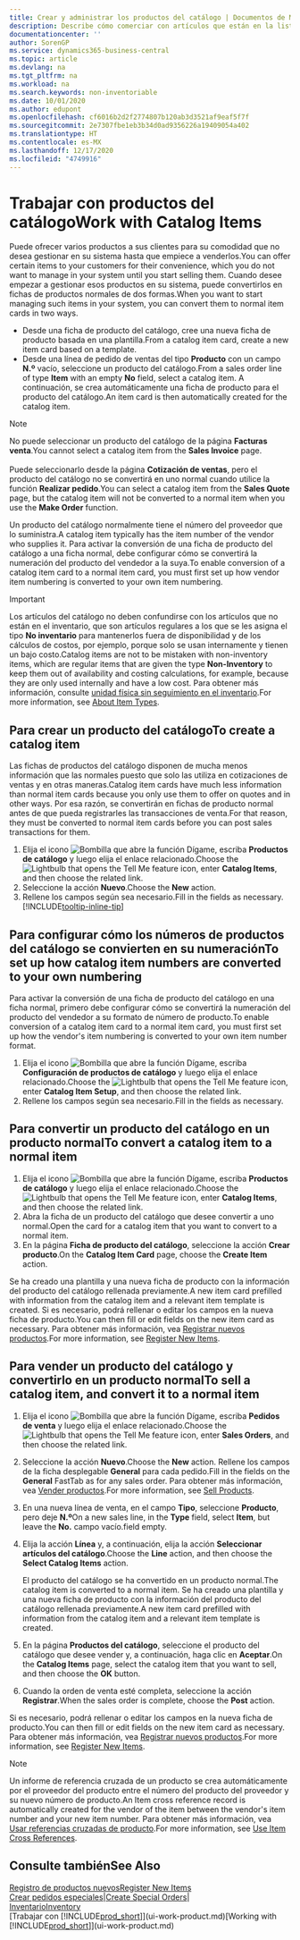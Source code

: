 ```yaml
---
title: Crear y administrar los productos del catálogo | Documentos de Microsoft
description: Describe cómo comerciar con artículos que están en la lista de artículos de proveedores pero no en su propia lista de artículos.
documentationcenter: ''
author: SorenGP
ms.service: dynamics365-business-central
ms.topic: article
ms.devlang: na
ms.tgt_pltfrm: na
ms.workload: na
ms.search.keywords: non-inventoriable
ms.date: 10/01/2020
ms.author: edupont
ms.openlocfilehash: cf6016b2d2f2774807b120ab3d3521af9eaf5f7f
ms.sourcegitcommit: 2e7307fbe1eb3b34d0ad9356226a19409054a402
ms.translationtype: HT
ms.contentlocale: es-MX
ms.lasthandoff: 12/17/2020
ms.locfileid: "4749916"
---
```

# <a name="work-with-catalog-items"></a><span data-ttu-id="e40d3-103">Trabajar con productos del catálogo</span><span class="sxs-lookup"><span data-stu-id="e40d3-103">Work with Catalog Items</span></span>
<span data-ttu-id="e40d3-104">Puede ofrecer varios productos a sus clientes para su comodidad que no desea gestionar en su sistema hasta que empiece a venderlos.</span><span class="sxs-lookup"><span data-stu-id="e40d3-104">You can offer certain items to your customers for their convenience, which you do not want to manage in your system until you start selling them.</span></span> <span data-ttu-id="e40d3-105">Cuando desee empezar a gestionar esos productos en su sistema, puede convertirlos en fichas de productos normales de dos formas.</span><span class="sxs-lookup"><span data-stu-id="e40d3-105">When you want to start managing such items in your system, you can convert them to normal item cards in two ways.</span></span>

* <span data-ttu-id="e40d3-106">Desde una ficha de producto del catálogo, cree una nueva ficha de producto basada en una plantilla.</span><span class="sxs-lookup"><span data-stu-id="e40d3-106">From a catalog item card, create a new item card based on a template.</span></span>
* <span data-ttu-id="e40d3-107">Desde una línea de pedido de ventas del tipo **Producto** con un campo **N.º** vacío, seleccione un producto del catálogo.</span><span class="sxs-lookup"><span data-stu-id="e40d3-107">From a sales order line of type **Item** with an empty **No** field, select a catalog item.</span></span> <span data-ttu-id="e40d3-108">A continuación, se crea automáticamente una ficha de producto para el producto del catálogo.</span><span class="sxs-lookup"><span data-stu-id="e40d3-108">An item card is then automatically created for the catalog item.</span></span>

> [!NOTE]  
> <span data-ttu-id="e40d3-109">No puede seleccionar un producto del catálogo de la página **Facturas venta**.</span><span class="sxs-lookup"><span data-stu-id="e40d3-109">You cannot select a catalog item from the **Sales Invoice** page.</span></span><br /><br />
> <span data-ttu-id="e40d3-110">Puede seleccionarlo desde la página **Cotización de ventas**, pero el producto del catálogo no se convertirá en uno normal cuando utilice la función **Realizar pedido**.</span><span class="sxs-lookup"><span data-stu-id="e40d3-110">You can select a catalog item from the **Sales Quote** page, but the catalog item will not be converted to a normal item when you use the **Make Order** function.</span></span>

<span data-ttu-id="e40d3-111">Un producto del catálogo normalmente tiene el número del proveedor que lo suministra.</span><span class="sxs-lookup"><span data-stu-id="e40d3-111">A catalog item typically has the item number of the vendor who supplies it.</span></span> <span data-ttu-id="e40d3-112">Para activar la conversión de una ficha de producto del catálogo a una ficha normal, debe configurar cómo se convertirá la numeración del producto del vendedor a la suya.</span><span class="sxs-lookup"><span data-stu-id="e40d3-112">To enable conversion of a catalog item card to a normal item card, you must first set up how vendor item numbering is converted to your own item numbering.</span></span>   

> [!Important]
> <span data-ttu-id="e40d3-113">Los artículos del catálogo no deben confundirse con los artículos que no están en el inventario, que son artículos regulares a los que se les asigna el tipo **No inventario** para mantenerlos fuera de disponibilidad y de los cálculos de costos, por ejemplo, porque solo se usan internamente y tienen un bajo costo.</span><span class="sxs-lookup"><span data-stu-id="e40d3-113">Catalog items are not to be mistaken with non-inventory items, which are regular items that are given the type **Non-Inventory** to keep them out of availability and costing calculations, for example, because they are only used internally and have a low cost.</span></span> <span data-ttu-id="e40d3-114">Para obtener más información, consulte [unidad física sin seguimiento en el inventario](inventory-about-item-types.md).</span><span class="sxs-lookup"><span data-stu-id="e40d3-114">For more information, see [About Item Types](inventory-about-item-types.md).</span></span>

## <a name="to-create-a-catalog-item"></a><span data-ttu-id="e40d3-115">Para crear un producto del catálogo</span><span class="sxs-lookup"><span data-stu-id="e40d3-115">To create a catalog item</span></span>
<span data-ttu-id="e40d3-116">Las fichas de productos del catálogo disponen de mucha menos información que las normales puesto que solo las utiliza en cotizaciones de ventas y en otras maneras.</span><span class="sxs-lookup"><span data-stu-id="e40d3-116">Catalog item cards have much less information than normal item cards because you only use them to offer on quotes and in other ways.</span></span> <span data-ttu-id="e40d3-117">Por esa razón, se convertirán en fichas de producto normal antes de que pueda registrarles las transacciones de venta.</span><span class="sxs-lookup"><span data-stu-id="e40d3-117">For that reason, they must be converted to normal item cards before you can post sales transactions for them.</span></span>

1. <span data-ttu-id="e40d3-118">Elija el icono ![Bombilla que abre la función Dígame](media/ui-search/search_small.png "Dígame qué desea hacer"), escriba **Productos de catálogo** y luego elija el enlace relacionado.</span><span class="sxs-lookup"><span data-stu-id="e40d3-118">Choose the ![Lightbulb that opens the Tell Me feature](media/ui-search/search_small.png "Tell me what you want to do") icon, enter **Catalog Items**, and then choose the related link.</span></span>
2. <span data-ttu-id="e40d3-119">Seleccione la acción **Nuevo**.</span><span class="sxs-lookup"><span data-stu-id="e40d3-119">Choose the **New** action.</span></span>
3. <span data-ttu-id="e40d3-120">Rellene los campos según sea necesario.</span><span class="sxs-lookup"><span data-stu-id="e40d3-120">Fill in the fields as necessary.</span></span> [!INCLUDE[tooltip-inline-tip](includes/tooltip-inline-tip_md.md)]

## <a name="to-set-up-how-catalog-item-numbers-are-converted-to-your-own-numbering"></a><span data-ttu-id="e40d3-121">Para configurar cómo los números de productos del catálogo se convierten en su numeración</span><span class="sxs-lookup"><span data-stu-id="e40d3-121">To set up how catalog item numbers are converted to your own numbering</span></span>
<span data-ttu-id="e40d3-122">Para activar la conversión de una ficha de producto del catálogo en una ficha normal, primero debe configurar cómo se convertirá la numeración del producto del vendedor a su formato de número de producto.</span><span class="sxs-lookup"><span data-stu-id="e40d3-122">To enable conversion of a catalog item card to a normal item card, you must first set up how the vendor's item numbering is converted to your own item number format.</span></span>

1. <span data-ttu-id="e40d3-123">Elija el icono ![Bombilla que abre la función Dígame](media/ui-search/search_small.png "Dígame qué desea hacer"), escriba **Configuración de productos de catálogo** y luego elija el enlace relacionado.</span><span class="sxs-lookup"><span data-stu-id="e40d3-123">Choose the ![Lightbulb that opens the Tell Me feature](media/ui-search/search_small.png "Tell me what you want to do") icon, enter **Catalog Item Setup**, and then choose the related link.</span></span>
2. <span data-ttu-id="e40d3-124">Rellene los campos según sea necesario.</span><span class="sxs-lookup"><span data-stu-id="e40d3-124">Fill in the fields as necessary.</span></span>

## <a name="to-convert-a-catalog-item-to-a-normal-item"></a><span data-ttu-id="e40d3-125">Para convertir un producto del catálogo en un producto normal</span><span class="sxs-lookup"><span data-stu-id="e40d3-125">To convert a catalog item to a normal item</span></span>
1. <span data-ttu-id="e40d3-126">Elija el icono ![Bombilla que abre la función Dígame](media/ui-search/search_small.png "Dígame qué desea hacer"), escriba **Productos de catálogo** y luego elija el enlace relacionado.</span><span class="sxs-lookup"><span data-stu-id="e40d3-126">Choose the ![Lightbulb that opens the Tell Me feature](media/ui-search/search_small.png "Tell me what you want to do") icon, enter **Catalog Items**, and then choose the related link.</span></span>
2. <span data-ttu-id="e40d3-127">Abra la ficha de un producto del catálogo que desee convertir a uno normal.</span><span class="sxs-lookup"><span data-stu-id="e40d3-127">Open the card for a catalog item that you want to convert to a normal item.</span></span>
3. <span data-ttu-id="e40d3-128">En la página **Ficha de producto del catálogo**, seleccione la acción **Crear producto**.</span><span class="sxs-lookup"><span data-stu-id="e40d3-128">On the **Catalog Item Card** page, choose the **Create Item** action.</span></span>

<span data-ttu-id="e40d3-129">Se ha creado una plantilla y una nueva ficha de producto con la información del producto del catálogo rellenada previamente.</span><span class="sxs-lookup"><span data-stu-id="e40d3-129">A new item card prefilled with information from the catalog item and a relevant item template is created.</span></span> <span data-ttu-id="e40d3-130">Si es necesario, podrá rellenar o editar los campos en la nueva ficha de producto.</span><span class="sxs-lookup"><span data-stu-id="e40d3-130">You can then fill or edit fields on the new item card as necessary.</span></span> <span data-ttu-id="e40d3-131">Para obtener más información, vea [Registrar nuevos productos](inventory-how-register-new-items.md).</span><span class="sxs-lookup"><span data-stu-id="e40d3-131">For more information, see [Register New Items](inventory-how-register-new-items.md).</span></span>

## <a name="to-sell-a-catalog-item-and-convert-it-to-a-normal-item"></a><span data-ttu-id="e40d3-132">Para vender un producto del catálogo y convertirlo en un producto normal</span><span class="sxs-lookup"><span data-stu-id="e40d3-132">To sell a catalog item, and convert it to a normal item</span></span>
1. <span data-ttu-id="e40d3-133">Elija el icono ![Bombilla que abre la función Dígame](media/ui-search/search_small.png "Dígame qué desea hacer"), escriba **Pedidos de venta** y luego elija el enlace relacionado.</span><span class="sxs-lookup"><span data-stu-id="e40d3-133">Choose the ![Lightbulb that opens the Tell Me feature](media/ui-search/search_small.png "Tell me what you want to do") icon, enter **Sales Orders**, and then choose the related link.</span></span>
2. <span data-ttu-id="e40d3-134">Seleccione la acción **Nuevo**.</span><span class="sxs-lookup"><span data-stu-id="e40d3-134">Choose the **New** action.</span></span> <span data-ttu-id="e40d3-135">Rellene los campos de la ficha desplegable **General** para cada pedido.</span><span class="sxs-lookup"><span data-stu-id="e40d3-135">Fill in the fields on the **General** FastTab as for any sales order.</span></span> <span data-ttu-id="e40d3-136">Para obtener más información, vea [Vender productos](sales-how-sell-products.md).</span><span class="sxs-lookup"><span data-stu-id="e40d3-136">For more information, see [Sell Products](sales-how-sell-products.md).</span></span>
3. <span data-ttu-id="e40d3-137">En una nueva línea de venta, en el campo **Tipo**, seleccione **Producto**, pero deje **N.º**</span><span class="sxs-lookup"><span data-stu-id="e40d3-137">On a new sales line, in the **Type** field, select **Item**, but leave the **No.**</span></span> <span data-ttu-id="e40d3-138">campo vacío.</span><span class="sxs-lookup"><span data-stu-id="e40d3-138">field empty.</span></span>
4. <span data-ttu-id="e40d3-139">Elija la acción **Línea** y, a continuación, elija la acción **Seleccionar artículos del catálogo**.</span><span class="sxs-lookup"><span data-stu-id="e40d3-139">Choose the **Line** action, and then choose the **Select Catalog Items** action.</span></span>

    <span data-ttu-id="e40d3-140">El producto del catálogo se ha convertido en un producto normal.</span><span class="sxs-lookup"><span data-stu-id="e40d3-140">The catalog item is converted to a normal item.</span></span> <span data-ttu-id="e40d3-141">Se ha creado una plantilla y una nueva ficha de producto con la información del producto del catálogo rellenada previamente.</span><span class="sxs-lookup"><span data-stu-id="e40d3-141">A new item card prefilled with information from the catalog item and a relevant item template is created.</span></span>
5. <span data-ttu-id="e40d3-142">En la página **Productos del catálogo**, seleccione el producto del catálogo que desee vender y, a continuación, haga clic en **Aceptar**.</span><span class="sxs-lookup"><span data-stu-id="e40d3-142">On the **Catalog Items** page, select the catalog item that you want to sell, and then choose the **OK** button.</span></span>
6. <span data-ttu-id="e40d3-143">Cuando la orden de venta esté completa, seleccione la acción **Registrar**.</span><span class="sxs-lookup"><span data-stu-id="e40d3-143">When the sales order is complete, choose the **Post** action.</span></span>

<span data-ttu-id="e40d3-144">Si es necesario, podrá rellenar o editar los campos en la nueva ficha de producto.</span><span class="sxs-lookup"><span data-stu-id="e40d3-144">You can then fill or edit fields on the new item card as necessary.</span></span> <span data-ttu-id="e40d3-145">Para obtener más información, vea [Registrar nuevos productos](inventory-how-register-new-items.md).</span><span class="sxs-lookup"><span data-stu-id="e40d3-145">For more information, see [Register New Items](inventory-how-register-new-items.md).</span></span>

> [!NOTE]  
>   <span data-ttu-id="e40d3-146">Un informe de referencia cruzada de un producto se crea automáticamente por el proveedor del producto entre el número del producto del proveedor y su nuevo número de producto.</span><span class="sxs-lookup"><span data-stu-id="e40d3-146">An Item cross reference record is automatically created for the vendor of the item between the vendor's item number and your new item number.</span></span> <span data-ttu-id="e40d3-147">Para obtener más información, vea [Usar referencias cruzadas de producto](inventory-how-use-item-cross-refs.md).</span><span class="sxs-lookup"><span data-stu-id="e40d3-147">For more information, see [Use Item Cross References](inventory-how-use-item-cross-refs.md).</span></span>

## <a name="see-also"></a><span data-ttu-id="e40d3-148">Consulte también</span><span class="sxs-lookup"><span data-stu-id="e40d3-148">See Also</span></span>
[<span data-ttu-id="e40d3-149">Registro de productos nuevos</span><span class="sxs-lookup"><span data-stu-id="e40d3-149">Register New Items</span></span>](inventory-how-register-new-items.md)  
<span data-ttu-id="e40d3-150">[Crear pedidos especiales](sales-how-to-create-special-orders.md)|</span><span class="sxs-lookup"><span data-stu-id="e40d3-150">[Create Special Orders](sales-how-to-create-special-orders.md)|</span></span>  
[<span data-ttu-id="e40d3-151">Inventario</span><span class="sxs-lookup"><span data-stu-id="e40d3-151">Inventory</span></span>](inventory-manage-inventory.md)  
<span data-ttu-id="e40d3-152">[Trabajar con [!INCLUDE[prod_short](includes/prod_short.md)]](ui-work-product.md)</span><span class="sxs-lookup"><span data-stu-id="e40d3-152">[Working with [!INCLUDE[prod_short](includes/prod_short.md)]](ui-work-product.md)</span></span>
